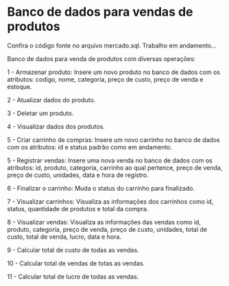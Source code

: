 # Banco de dados para vendas de produtos
Confira o código fonte no arquivo mercado.sql. Trabalho em andamento...

Banco de dados para venda de produtos com diversas operações:

1 - Armazenar produto:
Insere um novo produto no banco de dados com os atributos: codigo, nome, categoria, preço de custo, preço de venda e estoque.

2 - Atualizar dados do produto.

3 - Deletar um produto.

4 - Visualizar dados dos produtos.

5 - Criar carrinho de compras:
Insere um novo carrinho no banco de dados com os atributos: id e status padrão como em andamento.

5 - Registrar vendas:
Insere uma nova venda no banco de dados com os atributos: id, produto, categoria, carrinho ao qual pertence, preço de venda, preço de custo, unidades, data e hora de registro.

6 - Finalizar o carrinho:
Muda o status do carrinho para finalizado.

7 - Visualizar carrinhos:
Visualiza as informações dos carrinhos como id, status, quantidade de produtos e total da compra.

8 - Visualizar vendas:
Visualiza as informações das vendas como id, produto, categoria, preço de venda, preço de custo, unidades, total de custo, total de venda, lucro, data e hora.

9 - Calcular total de custo de todas as vendas.

10 - Calcular total de vendas de totas as vendas.

11 - Calcular total de lucro de todas as vendas.

